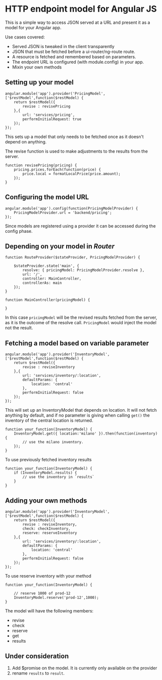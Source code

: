 
# HTTP endpoint model for Angular JS

This is a simple way to access JSON served at a URL and present it as a model for your Angular app.

Use cases covered:

* Served JSON is tweaked in the client transparently
* JSON that must be fetched before a ui-router/ng-route route.
* A resource is fetched and remembered based on parameters.
* The endpoint URL is configured (with module.config) in your app.
* Mixin your own methods

## Setting up your model

    angular.module('app').provider('PricingModel',['$restModel',function($restModel) {
        return $restModel({ 
        	revise : revisePricing
        },{
        	url: 'services/pricing',
        	performInitialRequest: true
        });
    });

This sets up a model that only needs to be fetched once as it doesn't depend on anything.

The revise function is used to make adjustments to the results from the server.

    function revisePricing(pricing) {
    	pricing.prices.forEach(function(price) {
    		price.local = formatLocalPrice(price.amount);
    	});
    }

## Configuring the model URL

    angular.module('app').config(function(PricingModelProvider) {
    	PricingModelProvider.url = 'backend/pricing';
    });

Since models are registered using a provider it can be accessed during the config phase.

## Depending on your model in *Router*

    function RouteProvider($stateProvider, PricingModelProvider) {
        
        $stateProvider.state('main', {
            resolve: { pricingModel: PricingModelProvider.resolve },
            url: '/',
            controller: MainController,
            controllerAs: main	
        });
    }

    function MainController(pricingModel) {

    }

In this case `pricingModel` will be the revised results fetched from the server, as it
is the outcome of the resolve call. `PricingModel` would inject the model not the result.

## Fetching a model based on variable parameter

    angular.module('app').provider('InventoryModel',['$restModel',function($restModel) {
        return $restModel({ 
        	revise : reviseInventory
        },{
        	url: 'services/inventory/:location',
        	defaultParams: {
        		location: 'central'
        	},
        	performInitialRequest: false
        });
    });

This will set up an InventoryModel that depends on location. It will not fetch anything by
default, and if no parameter is giving when calling `get()` the inventory of the central
location is returned.

    function your_function(InventoryModel) {
        InventoryModel.get({ location:'milano' }).then(function(inventory) {
    	    // use the milano inventory.
        });
    }

To use previously fetched inventory results

    function your_function(InventoryModel) {
    	if (InventoryModel.results) {
    		// use the inventory in `results`
    	}
    }

## Adding your own methods

    angular.module('app').provider('InventoryModel',['$restModel',function($restModel) {
        return $restModel({ 
        	revise : reviseInventory,
        	check: checkInventory,
        	reserve: reserveInventory
        },{
        	url: 'services/inventory/:location',
        	defaultParams: {
        		location: 'central'
        	},
        	performInitialRequest: false
        });
    });

To use reserve inventory with your method

    function your_function(InventoryModel) {

    	// reserve 1000 of prod-12
    	InventoryModel.reserve('prod-12',1000);
    }

The model will have the following members:

* revise
* check
* reserve
* get
* results

## Under consideration

1) Add $promise on the model. It is currently only available on the provider
2) rename `results` to `result`.
